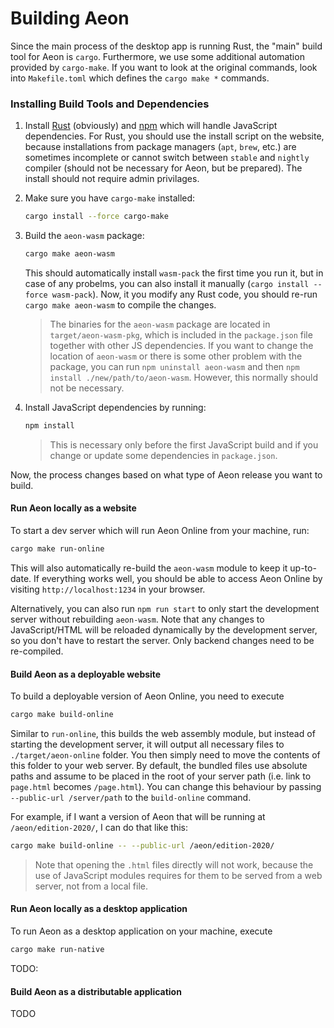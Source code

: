 # Building Aeon

Since the main process of the desktop app is running Rust, the "main" build tool for Aeon is `cargo`. Furthermore, we use some additional automation provided by `cargo-make`. If you want to look at the original commands, look into `Makefile.toml` which defines the `cargo make *` commands.

### Installing Build Tools and Dependencies

1. Install [Rust](https://www.rust-lang.org/learn/get-started) (obviously) and [npm](https://www.npmjs.com/) which will handle JavaScript dependencies. For Rust, you should use the install script on the website, because installations from package managers (`apt`, `brew`, etc.) are sometimes incomplete or cannot switch between `stable` and `nightly` compiler (should not be necessary for Aeon, but be prepared). The install should not require admin privilages.

2. Make sure you have `cargo-make` installed: 

   ```bash
   cargo install --force cargo-make
   ```

3. Build the `aeon-wasm` package:

   ```bash
   cargo make aeon-wasm
   ```

   This should automatically install `wasm-pack` the first time you run it, but in case of any probelms, you can also install it manually (`cargo install --force wasm-pack`). Now, it you modify any Rust code, you should re-run `cargo make aeon-wasm` to compile the changes.

   > The binaries for the `aeon-wasm` package are located in `target/aeon-wasm-pkg`, which is included in the `package.json` file together with other JS dependencies. If you want to change the location of `aeon-wasm` or there is some other problem with the package, you can run `npm uninstall aeon-wasm` and then `npm install ./new/path/to/aeon-wasm`. However, this normally should not be necessary. 

4. Install JavaScript dependencies by running:

   ```bash
   npm install
   ```

   > This is necessary only before the first JavaScript build and if you change or update some dependencies in `package.json`.  

Now, the process changes based on what type of Aeon release you want to build.

#### Run Aeon locally as a website

To start a dev server which will run Aeon Online from your machine, run:

```bash
cargo make run-online
```

This will also automatically re-build the `aeon-wasm` module to keep it up-to-date. If everything works well, you should be able to access Aeon Online by visiting `http://localhost:1234` in your browser.

Alternatively, you can also run `npm run start` to only start the development server without rebuilding `aeon-wasm`. Note that any changes to JavaScript/HTML will be reloaded dynamically by the development server, so you don't have to restart the server. Only backend changes need to be re-compiled.

#### Build Aeon as a deployable website

To build a deployable version of Aeon Online, you need to execute

```bash
cargo make build-online
```

Similar to `run-online`, this builds the web assembly module, but instead of starting the development server, it will output all necessary files to `./target/aeon-online` folder. You then simply need to move the contents of this folder to your web server. By default, the bundled files use absolute paths and assume to be placed in the root of your server path (i.e. link to `page.html` becomes `/page.html`). You can change this behaviour by passing `--public-url /server/path` to the `build-online` command.

For example, if I want a version of Aeon that will be running at `/aeon/edition-2020/`, I can do that like this:

```bash
cargo make build-online -- --public-url /aeon/edition-2020/
```

> Note that opening the `.html` files directly will not work, because the use of JavaScript modules requires for them to be served from a web server, not from a local file.

#### Run Aeon locally as a desktop application

To run Aeon as a desktop application on your machine, execute

```bash
cargo make run-native
```

TODO:

#### Build Aeon as a distributable application

TODO






